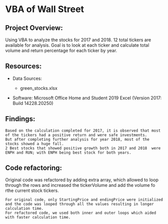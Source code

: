 # VBA of Wall Street

## Project Overview:

Using VBA to analyze the stocks for 2017 and 2018. 12 total tickers are available for analysis. Goal is to look at each ticker and calculate total volume and return percentage for each ticker by year. 

## Resources:
- Data Sources:
    - green_stocks.xlsx
    
- Software: 	Microsoft Office Home and Student 2019
		Excel (Version 2017: Build 14228.20250)
            
## Findings:

	Based on the calculation completed for 2017, it is observed that most of the tickers had a positive return and were safe investments.
	But after completing further analysis for year 2018, most of the stocks showed a huge fall.
	2 Best stocks that showed positive growth both in 2017 and 2018  were ENPH and RUN; with ENPH being best stock for both years.  


## Code refactoring:

Original code was refactored by adding extra array, which allowed to loop through the rows and increased the tickerVolume and add the volume fo rthe current stock tickers. 

	For original code, only StartingPrice and endingPrice were initialized and the code was looped through all the values resulting in longer calculation time. 
	For refactored code, we used both inner and outer loops which aided with faster calculation time.

